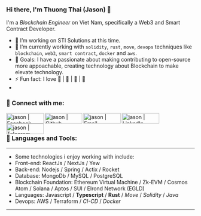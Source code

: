 <!-- List Of Websites-->
[facebook]: https://www.facebook.com/thuongzzu/
[github]: https://github.com/JasonElke
[gmail]: mailto:thhuondnn@gmail.com
[linkedin]: https://www.linkedin.com/in/thuongth/
[telegram]: https://t.me/jr_jason

### Hi there, I'm Thuong Thai (Jason) 👋

I'm a *Blockchain Engineer* on Viet Nam, specifically a Web3 and Smart Contract Developer.
- 🔭 I’m working on STI Solutions at this time.
- 🌱 I’m currently working with `solidity`, `rust`, `move`, `devops` techniques like `blockchain`, `web3`, `smart contract`, `docker` and `aws`.
- 🥅 Goals: I have a passionate about making contributing to open-source more appoachable, creating technology about Blockchain to make elevate technology.
- ⚡ Fun fact: I love  📗 | 🔮 | 🧘 | 🐶 
- 
### 🎉 Connect with me:

[<img align="left" alt="jason | Facebook" width="100px" height="28px" src="https://img.shields.io/badge/Facebook-blue?style=for-the-badge&logo=facebook&logoColor=white" />][facebook]
[<img align="left" alt="jason | Github" width="100px" height="28px" src="https://img.shields.io/badge/Github-white?style=for-the-badge&logo=github&logoColor=black" />][github]
[<img align="left" alt="jason | Email" width="100px" height="28px" src="https://img.shields.io/badge/Gmail-red?style=for-the-badge&logo=gmail&logoColor=white" />][gmail]
[<img align="left" alt="jason | LinkedIn" width="100px" height="28px" src="https://img.shields.io/badge/Linkedin-white?style=for-the-badge&logo=linkedin&logoColor=blue" />][linkedin]
[<img align="left" alt="jason | Telegram" width="100px" height="28px" src="https://img.shields.io/badge/Telegram-blue?style=for-the-badge&logo=telegram&logoColor=white" />][telegram]

<br />
<br />

### 🎯 Languages and Tools:
---
- Some technologies i enjoy working with include:
 - Front-end: ReactJs / NextJs / Yew
 - Back-end: Nodejs / Spring / Actix / Rocket
 - Database: MongoDb / MySQL / PostgreSQL
 - Blockchain Foundation: Ethereum Virtual Machine / Zk-EVM / Cosmos Atom / Solana / Aptos / SUI / Elrond Network (EGLD)
 - Languages: Javascript / **Typescript** / **Rust** / *Move* / *Solidity* / *Java*
 - Devops: AWS / Terraform / *CI-CD* / *Docker*
---
<br />
<br />
